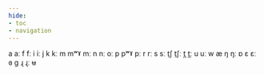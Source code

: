 ```yaml
---
hide:
- toc
- navigation
---
```

a
aː
f
fː
i
iː
j
k
kː
m
mʷˠ
mː
n
nː
oː
p
pʷˠ
pː
r
rː
s
sː
t̠ʃ
t̠ʃː
t̪
t̪ː
u
uː
w
æ
ŋ
ŋː
ɒ
ɛ
ɛː
ɞ
ɡ
ɻ
ɻː
ʉ
